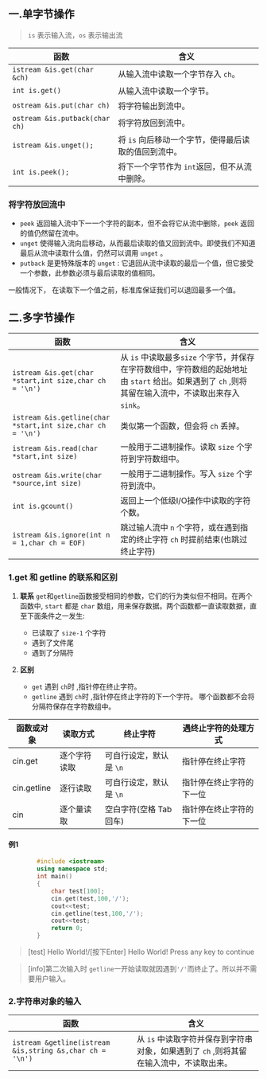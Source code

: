 ## 一.单字节操作

> `is` 表示输入流，`os` 表示输出流

| 函数           | 含义                                                         |
| -------------------------- | ------------------------------------------------------------ |
| `istream &is.get(char &ch)`              | 从输入流中读取一个字节存入 `ch`。                                     |
| `int is.get()`              | 从输入流中读取一个字节。                                     |
| `ostream &is.put(char ch)`        | 将字符输出到流中。 |
| `ostream &is.putback(char ch)`        | 将字符放回到流中。 |
| `istream &is.unget();`      | 将 `is` 向后移动一个字节，使得最后读取的值回到流中。 |
| `int is.peek();`      | 将下一个字节作为 `int`返回，但不从流中删除。|
### 将字符放回流中
+	`peek` 返回输入流中下一一个字符的副本，但不会将它从流中删除，`peek` 返回的值仍然留在流中。
+	`unget` 使得输入流向后移动，从而最后读取的值又回到流中。即使我们不知道最后从流中读取什么值，仍然可以调用 `unget` 。
+	`putback` 是更特殊版本的 `unget` : 它退回从流中读取的最后一个值，但它接受一个参数，此参数必须与最后读取的值相同。

一般情况下， 在读取下一个值之前，标准库保证我们可以退回最多一个值。

## 二.多字节操作
| 函数           | 含义                                                         |
| -------------------------- | ------------------------------------------------------------ |
| `istream &is.get(char *start,int size,char ch = '\n')`              | 从 `is` 中读取最多`size` 个字节，并保存在字符数组中，字符数组的起始地址由 `start` 给出。如果遇到了 `ch` ,则将其留在输入流中，不读取出来存入 `sink`。 |
| `istream &is.getline(char *start,int size,char ch = '\n')`              | 类似第一个函数，但会将 `ch` 丢掉。|
| `istream &is.read(char *start,int size)`              | 一般用于二进制操作。读取 `size` 个字符到字符数组中。 |
| `ostream &is.write(char *source,int size)`              | 一般用于二进制操作。写入 `size` 个字符到流中。 |
| `int is.gcount()`      | 返回上一个低级I/O操作中读取的字符个数。|
| `istream &is.ignore(int n = 1,char ch = EOF)`      | 跳过输人流中 `n` 个字符，或在遇到指定的终止字符 `ch` 时提前结束(也跳过终止字符)|

### 1.get 和 getline 的联系和区别

1.	**联系** `get`和`getline`函数接受相同的参数，它们的行为类似但不相同。在两个函数中, `start` 都是 `char` 数组，用来保存数据。两个函数都一直读取数据，直至下面条件之一发生:
	+	已读取了  `size-1` 个字符
	+	遇到了文件尾
	+	遇到了分隔符

2.	**区别**
	+	`get` 遇到 `ch`时 ,指针停在终止字符。
	+	`getline`  遇到 `ch`时 ,指针停在终止字符的下一个字符。
	哪个函数都不会将分隔符保存在字符数组中。

|  函数或对象  |  读取方式  |  终止字符  |  遇终止字符的处理方式  |
| ---- | ---- | ---- | --------- |
|  cin.get  | 逐个字符读取  |可自行设定，默认是 `\n`  |指针停在终止字符|
|  cin.getline  | 逐行读取  |可自行设定，默认是 `\n`  |指针停在终止字符的下一位|
|  cin  | 逐个量读取  |空白字符(空格 Tab 回车)|指针停在终止字符的下一位|

#### 例1
```c++
		#include <iostream>
		using namespace std;
		int main()
		{
			char test[100];
			cin.get(test,100,'/');
			cout<<test;
			cin.getline(test,100,'/');
			cout<<test;
			return 0;
		}
```
>[test]
>Hello World!/[按下Enter]
>Hello World!
>Press any key to continue

>[info]第二次输入时 `getline`一开始读取就因遇到`'/'`而终止了。所以并不需要用户输入。

### 2.字符串对象的输入
| 函数           | 含义                                                         |
| -------------------------- | ------------------------------------------------------------ |
| `istream &getline(istream &is,string &s,char ch = '\n')`              | 从 `is` 中读取字符并保存到字符串对象，如果遇到了 `ch` ,则将其留在输入流中，不读取出来。 |